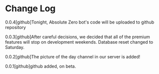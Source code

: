# Change Log
0.0.4[github]Tonight, Absolute Zero bot's code will be uploaded to github repository

0.0.3[github]After careful decisions, we decided that all of the premium features will stop on development weekends. Database reset changed to Saturday.


0.0.2[github]The picture of the day channel in our server is added!


0.0.1[github]github added, on beta.
